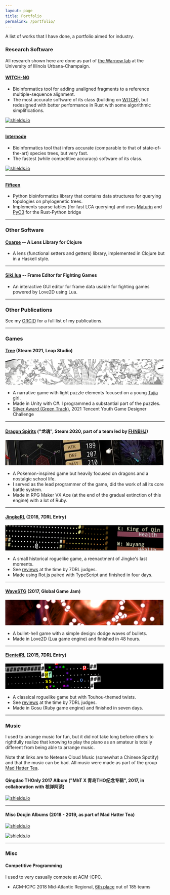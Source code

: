 ```yaml
---
layout: page
title: Portfolio
permalink: /portfolio/
---
```


A list of works that I have done, a portfolio aimed for industry.

### Research Software

All research shown here are done as part of [the Warnow lab](http://tandy.cs.illinois.edu/) at the University of Illinois Urbana-Champaign.

#### [WITCH-NG](https://github.com/RuneBlaze/WITCH-NG)

 - Bioinformatics tool for adding unaligned fragments to a reference multiple-sequence alignment.
 - The most accurate software of its class (building on [WITCH](https://github.com/c5shen/WITCH)), but redesigned with better performance in Rust with some algorithmic simplifications.

[![shields.io](https://img.shields.io/badge/research_paper-bioRxiv_preprint-teal?style=flat-square)](https://www.biorxiv.org/content/10.1101/2022.08.08.503232v1)

-----

#### [Internode](https://github.com/RuneBlaze/internode)

 - Bioinformatics tool that infers accurate (comparable to that of state-of-the-art) species trees, but very fast.
 - The fastest (while competitive accuracy) software of its class.

[![shields.io](https://img.shields.io/badge/research_paper-bioRxiv_preprint-teal?style=flat-square)](https://www.biorxiv.org/content/10.1101/2022.05.24.493312v1)


-----

#### [Fifteen](https://github.com/RuneBlaze/fifteen)

 - Python bioinformatics library that contains data structures for querying topologies on phylogenetic trees.
 - Implements sparse tables (for fast LCA querying) and uses [Maturin](https://github.com/PyO3/maturin) and [PyO3](https://pyo3.rs/v0.16.4/) for the Rust-Python bridge

-----

### Other Software

#### [Coarse](https://github.com/RuneBlaze/coarse) -- A Lens Library for Clojure

 - A lens (functional setters and getters) library, implemented in Clojure but in a Haskell style.

-----

#### [Siki.lua](https://github.com/BakaBBQ/siki.lua) -- Frame Editor for Fighting Games

 - An interactive GUI editor for frame data usable for fighting games powered by Love2D using Lua.

-----

### Other Publications

See my [ORCID](https://orcid.org/0000-0002-4210-8269) for a full list of my publications.

-----

### Games

#### [Tree](https://store.steampowered.com/app/1811630/_Tree/) (Steam 2021, Leap Studio)
<img src="/assets/images/banners/tree.png" alt="Tree"/>

- A narrative game with light puzzle elements focused on a young [Tujia](https://en.wikipedia.org/wiki/Tujia_people) girl.
- Made in Unity with C#. I programmed a substantial part of the puzzles.
- [Silver Award (Green Track)](https://gameinstitute-qq-com.translate.goog/yxds-2021/works/101910?_x_tr_sl=auto&_x_tr_tl=en&_x_tr_hl=en&_x_tr_pto=wapp), 2021 Tencent Youth Game Designer Challenge 

----

#### [Dragon Spirits](https://store.steampowered.com/app/1074190/Dragon_Spirits/) ("龙魂", Steam 2020, part of a team led by [FHNBHJ](https://twitter.com/forharnia/))
<img src="/assets/images/banners/dragonspirits.png" alt="Dragon Spirits"/>

- A Pokemon-inspired game but heavily focused on dragons and a nostalgic school life.
- I served as the lead programmer of the game, did the work of all its core battle system.
- Made in RPG Maker VX Ace (at the end of the gradual extinction of this engine) with a lot of Ruby.

----

#### [JingkeRL](https://ceremonial.itch.io/jingkerl) (2018, 7DRL Entry)
<img src="/assets/images/banners/jingkerl.png" alt="JingkeRL"/>

- A small historical roguelike game, a reenactment of Jingke's last moments.
- See [reviews](https://itch.io/jam/7drl-challenge-2018/rate/233653) at the time by 7DRL judges.
- Made using Rot.js paired with TypeScript and finished in four days.

----

#### [WaveSTG](https://globalgamejam.org/2017/games/wavestg) (2017, Global Game Jam)
<img src="/assets/images/banners/wavestg.png" alt="WaveSTG"/>

 - A bullet-hell game with a simple design: dodge waves of bullets.
 - Made in Love2D (Lua game engine) and finished in 48 hours.

----

#### [EienteiRL](http://roguebasin.com/index.php/EienteiRL) (2015, 7DRL Entry)
<img src="/assets/images/banners/eienteirl.png" alt="EienteiRL"/>

 - A classical roguelike game but with Touhou-themed twists.
 - See [reviews](https://roguetemple.com/7drl/2015/) at the time by 7DRL judges.
 - Made in Gosu (Ruby game engine) and finished in seven days.

----

### Music

I used to arrange music for fun, but it did not take long before others to rightfully realize
that knowing to play the piano as an amateur is totally different from being able to arrange music.

Note that links are to Netease Cloud Music (somewhat a Chinese Spotify) and that the music
can be bad. All music were made as part of the group [Mad Hatter Tea](https://en.touhouwiki.net/wiki/%E7%96%AF%E5%B8%BD%E5%AD%90%E8%8C%B6%E4%BC%9A).

#### Qingdao THOnly 2017 Album ("MhT X 青岛THO纪念专辑", 2017, in collaboration with 核弹阿茶)

[![shields.io](https://img.shields.io/badge/%E2%99%AB_listen_online-netease_cloud_music-red?style=for-the-badge)](https://music.163.com/#/album?id=73915857)

------

#### Misc Doujin Albums (2018 - 2019, as part of Mad Hatter Tea)

[![shields.io](https://img.shields.io/badge/%E2%99%AB_listen_online-netease_cloud_music-red?style=for-the-badge)](https://music.163.com/#/song?id=1822819593)


[![shields.io](https://img.shields.io/badge/%E2%99%AB_listen_online-netease_cloud_music-red?style=for-the-badge)](https://music.163.com/#/song?id=1822832248)

------

### Misc

#### Competitive Programming

I used to very casually compete at ACM-ICPC.

 - ACM-ICPC 2018 Mid-Atlantic Regional, [6th place](https://mausa18.kattis.com/contests/mausa18/standings) out of 185 teams